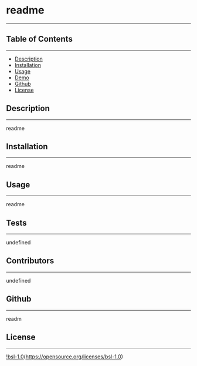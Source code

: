 # readme
 - - - - - -

## Table of Contents
 - - - - - - 
 - [Description](#Description)
 - [Installation](#Installation)
 - [Usage](#Usage)
 - [Demo](#Demo)
 - [Github](#Github)
 - [License](#License)
 
 ## Description
 - - - - -
 readme

 ## Installation
 - - - - -
 readme

 ## Usage
 - - - - -
 readme

 ## Tests
 - - - - -
undefined

## Contributors
 - - - - -
 undefined

 ## Github
 - - - - -
 readm

 ## License
 - - - - -
 [!bsl-1.0](https://img.shields.io/badge/bsl-1.0-blue.svg)(https://opensource.org/licenses/bsl-1.0)

